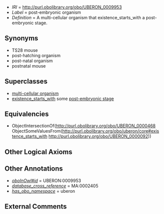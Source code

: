  * *IRI* = http://purl.obolibrary.org/obo/UBERON_0009953
 * *Label* = post-embryonic organism
 * *Definition* = A multi-cellular organism that existence_starts_with a post-embryonic stage.

## Synonyms

 * TS28 mouse
 * post-hatching organism
 * post-natal organism
 * postnatal mouse

## Superclasses

 * [multi-cellular organism](../../UBERON/68/UBERON_0000468.md)
 * [existence_starts_with](../../core#existence/th/core#existence_starts_with.md) some [post-embryonic stage](../../UBERON/92/UBERON_0000092.md)

## Equivalencies

 * ObjectIntersectionOf(<http://purl.obolibrary.org/obo/UBERON_0000468> ObjectSomeValuesFrom(<http://purl.obolibrary.org/obo/uberon/core#existence_starts_with> <http://purl.obolibrary.org/obo/UBERON_0000092>))

## Other Logical Axioms


## Other Annotations

 * *[oboInOwl#id](../../id/oboInOwl#id.md)* = UBERON:0009953
 * *[database_cross_reference](../../ef/oboInOwl#hasDbXref.md)* = MA:0002405
 * *[has_obo_namespace](../../ce/oboInOwl#hasOBONamespace.md)* = uberon

## External Comments

